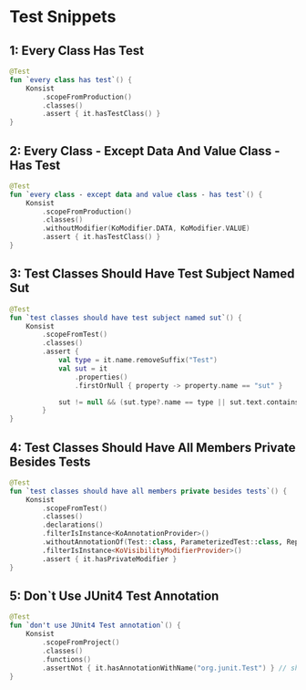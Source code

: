 # Test Snippets

## 1: Every Class Has Test

```kotlin
@Test
fun `every class has test`() {
    Konsist
        .scopeFromProduction()
        .classes()
        .assert { it.hasTestClass() }
}
```

## 2: Every Class - Except Data And Value Class - Has Test

```kotlin
@Test
fun `every class - except data and value class - has test`() {
    Konsist
        .scopeFromProduction()
        .classes()
        .withoutModifier(KoModifier.DATA, KoModifier.VALUE)
        .assert { it.hasTestClass() }
}
```

## 3: Test Classes Should Have Test Subject Named Sut

```kotlin
@Test
fun `test classes should have test subject named sut`() {
    Konsist
        .scopeFromTest()
        .classes()
        .assert {
            val type = it.name.removeSuffix("Test")
            val sut = it
                .properties()
                .firstOrNull { property -> property.name == "sut" }

            sut != null && (sut.type?.name == type || sut.text.contains("$type("))
        }
}
```

## 4: Test Classes Should Have All Members Private Besides Tests

```kotlin
@Test
fun `test classes should have all members private besides tests`() {
    Konsist
        .scopeFromTest()
        .classes()
        .declarations()
        .filterIsInstance<KoAnnotationProvider>()
        .withoutAnnotationOf(Test::class, ParameterizedTest::class, RepeatedTest::class)
        .filterIsInstance<KoVisibilityModifierProvider>()
        .assert { it.hasPrivateModifier }
}
```

## 5: Don`t Use JUnit4 Test Annotation

```kotlin
@Test
fun `don't use JUnit4 Test annotation`() {
    Konsist
        .scopeFromProject()
        .classes()
        .functions()
        .assertNot { it.hasAnnotationWithName("org.junit.Test") } // should be only org.junit.jupiter.api.Test
}
```

